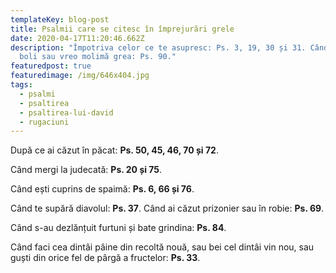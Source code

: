 ```yaml
---
templateKey: blog-post
title: Psalmii care se citesc în împrejurări grele
date: 2020-04-17T11:20:46.662Z
description: "Împotriva celor ce te asupresc: Ps. 3, 19, 30 și 31. Când bântuie
  boli sau vreo molimă grea: Ps. 90."
featuredpost: true
featuredimage: /img/646x404.jpg
tags:
  - psalmi
  - psaltirea
  - psaltirea-lui-david
  - rugaciuni
---
```

După ce ai căzut în păcat: **Ps. 50, 45, 46, 70 și 72**.

Când mergi la judecată: **Ps. 20 și 75**. 

Când ești cuprins de spaimă: **Ps. 6, 66 și 76**.

Când te supără diavolul: **Ps. 37**. Când ai căzut prizonier sau în robie: **Ps. 69**.

Când s-au dezlănțuit furtuni și bate grindina: **Ps. 84**.

Când faci cea dintâi pâine din recoltă nouă, sau bei cel dintâi vin nou, sau guști din orice fel de pârgă a fructelor: **Ps. 33**.